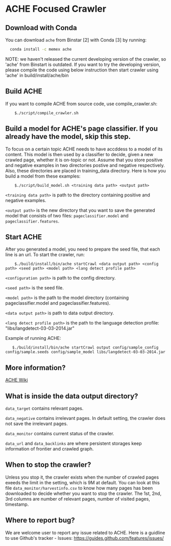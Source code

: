 ACHE Focused Crawler
============

Download with Conda
---------------------------------------------

You can download `ache` from Binstar [2] with Conda [3] by running:

```bash
  conda install -c memex ache
```
NOTE: we haven't released the current developing version of the crawler, so 'ache' from Binstart is outdated.
If you want to try the developing version, please compile the code using below instruction then start crawler using 'ache' in build/install/ache/bin

Build ACHE
--------------------------------------------
If you want to compile ACHE from source code, use compile_crawler.sh:

        $./script/compile_crawler.sh
  
  
Build a model for ACHE's page classifier. If you already have the model, skip this step.
--------------------------------------------
To focus on a certain topic ACHE needs to have accddess to a model of its content. This model is then 
used by a classifier to decide, given a new crawled page, whether it is on-topic or not. Assume that you store positive and negative examples in two directories postive and negative respectively. Also, these directories are placed in training_data directory. Here is how you build a model from these examples:
    
        $./script/build_model.sh <training data path> <output path>

`<training data path>` is path to the directory containing positive and negative examples.

`<output path>` is the new directory that you want to save the generated model that consists of two files: `pageclassifier.model` and `pageclassifier.features`. 
  

Start ACHE
--------------------------------------------
After you generated a model, you need to prepare the seed file, that each line is an url. To start the crawler, run:

        $./build/install/bin/ache startCrawl <data output path> <config path> <seed path> <model path> <lang detect profile path>


`<configuration path>` is path to the config directory.

`<seed path>` is the seed file.

`<model path>` is the path to the model directory (containing pageclassifier.model and pageclassifier.features).

`<data output path>` is path to data output directory.

 `<lang detect profile path>` is the path to the language detection profile: "libs/langdetect-03-03-2014.jar"
 
 Example of running ACHE:
 
       $./build/install/bin/ache startCrawl output config/sample_config config/sample.seeds config/sample_model libs/langdetect-03-03-2014.jar
        

More information?
-----------------------------------------------
[ACHE Wiki](https://github.com/ViDA-NYU/ache/wiki)

What is inside the data output directory?
-----------------------------------------------
`data_target` contains relevant pages.

`data_negative` contains irrelevant pages. In default setting, the crawler does not save the irrelevant pages.

`data_monitor` contains current status of the crawler.

`data_url` and `data_backlinks` are where persistent storages keep information of frontier and crawled graph.

When to stop the crawler?
----------------------------------------------
Unless you stop it, the crawler exists when the number of crawled pages exeeds the limit in the setting, which is 9M at default. You can look at this file `data_monitor/harvestinfo.csv` to know how many pages has been downloaded to decide whether you want to stop the crawler. The 1st, 2nd, 3rd columns are number of relevant pages, number of visited pages, timestamp.

Where to report bug?
---------------------------------------------
We are welcome user to report any issue related to ACHE. Here is a guidline to use Github's tracker - Issues: https://guides.github.com/features/issues/



